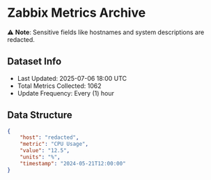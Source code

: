 # Zabbix Metrics Archive

⚠️ **Note**: Sensitive fields like hostnames and system descriptions are redacted.

## Dataset Info
- Last Updated: 2025-07-06 18:00 UTC
- Total Metrics Collected: 1062
- Update Frequency: Every (1) hour

## Data Structure
```json
{
    "host": "redacted",
    "metric": "CPU Usage",
    "value": "12.5",
    "units": "%",
    "timestamp": "2024-05-21T12:00:00"
}
```
